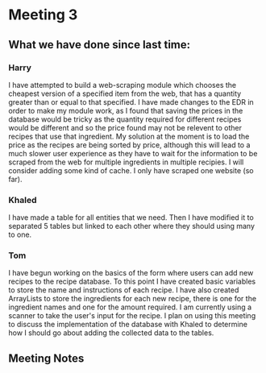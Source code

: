 # Meeting 3

## What we have done since last time:

### Harry

I have attempted to build a web-scraping module which chooses the cheapest version of a specified item from the web, that has a quantity greater than or equal to that specified.
I have made changes to the EDR in order to make my module work, as I found that saving the prices in the database would be tricky as the quantity required for different recipes would be different and so the price found may not be relevent to other recipes that use that ingredient. My solution at the moment is to load the price as the recipes are being sorted by price, although this will lead to a much slower user experience as they have to wait for the information to be scraped from the web for multiple ingredients in multiple recipies. I will consider adding some kind of cache. I only have scraped one website (so far).

### Khaled 

I have made a table  for all entities that we need. Then I have modified it to separated 5 tables but linked to each other where they should using many to one.

### Tom

I have begun working on the basics of the form where users can add new recipes to the recipe database. To this point I have created basic variables to store the name and instructions of each recipe. I have also created ArrayLists to store the ingredients for each new recipe, there is one for the ingredient names and one for the amount required. I am currently using a scanner to take the user's input for the recipe. I plan on using this meeting to discuss the implementation of the database with Khaled to determine how I should go about adding the collected data to the tables. 

## Meeting Notes




